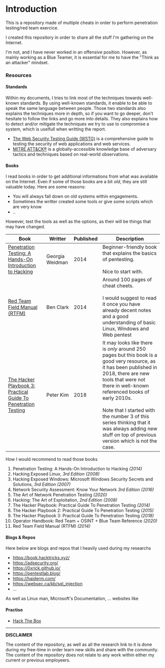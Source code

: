# Introduction

This is a repository made of multiple cheats in order to perform penetration testing/red team exercice.

I created this repository in order to share all the stuff I'm gathering on the Internet.

I'm not, and I have never worked in an offensive position. However, as mainly working as a Blue Teamer, it is essential for me to have the "Think as an attacker" mindset.

### Resources

#### Standards

Within my documents, I tries to link most of the techniques towards well-known standards.
By using well-known standards, it enable to be able to speak the same language between people.
Those two standards also explains the techniques more in depth, so if you want to go deeper, don't hesitate to follow the links and go more into details.
They also explains how to detect and/or mitigate the techniques we try to use to compromise a system, which is uselfull when writting the report.

- [The Web Security Testing Guide (WSTG)](https://owasp.org/www-project-web-security-testing-guide/) is a comprehensive guide to testing the security of web applications and web services.
- [MITRE ATT&CK®](https://attack.mitre.org/) is a globally-accessible knowledge base of adversary tactics and techniques based on real-world observations.

#### Books

I read books in order to get additional informations from what was available on the Internet.
Even if some of those books are a bit *old*, they are still valuable today.
Here are some reasons:

- You will always fall down on old systems within engagements.
- Sometimes the writter created some tools or give some scripts which are very know
- ..

However, test the tools as well as the options, as their will be things that may have changed.

|Book|Writter|Published|Description|
|-|-|-|-|
|[Penetration Testing: A Hands-On Introduction to Hacking](https://www.goodreads.com/book/show/18771903-penetration-testing)| Georgia Weidman | 2014 |Beginner-friendly book that explains the basics of pentesting.<br><br>Nice to start with.|
|[Red Team Field Manual (RTFM)](https://www.goodreads.com/book/show/21419959-red-team-field-manual)| Ben Clark | 2014 |Around 100 pages of cheat cheets.<br><br>I would suggest to read it once you have already decent notes and a good understanding of basic Linux, Windows and Web pentest|
|[The Hacker Playbook 3: Practical Guide To Penetration Testing](https://www.goodreads.com/book/show/40028366-the-hacker-playbook-3) | Peter Kim | 2018 | It may looks like there is *only* around 250 pages but this book is a good very resource, as it has been published in 2018, there are new tools that were not there in well-known referenced books of early 2010s.<br><br> Note that I started with the number 3 of this series thinking that it was always adding new stuff on top of previous version which is not the case.|

How I would recommend to read those books

1) Penetration Testing: A Hands-On Introduction to Hacking *(2014)*
2) Hacking Exposed Linux, *3rd Edition (2008)*
3) Hacking Exposed Windows: Microsoft Windows Security Secrets and Solutions, *3rd Edition (2007)*
4) Network Security Assessment: Know Your Network *3rd Edition (2016)*
5) The Art of Network Penetration Testing *(2020)*
6) Hacking: The Art of Exploitation, *2nd Edition (2008)*
7) The Hacker Playbook: Practical Guide To Penetration Testing *(2014)*
8) The Hacker Playbook 2: Practical Guide To Penetration Testing *(2015)*
9) The Hacker Playbook 3: Practical Guide To Penetration Testing *(2018)*
10) Operator Handbook: Red Team + OSINT + Blue Team Reference *(2020)*
11) Red Team Field Manual (RTFM) *(2014)*

#### Blogs & Repos

Here below are blogs and repos that I heavily used during my researchs

- <https://book.hacktricks.xyz/>
- <https://adsecurity.org/>
- <https://0xrick.github.io/>
- <https://pentestlab.blog/>
- <https://haiderm.com/>
- <https://websec.ca/kb/sql_injection>
- ...

As well as Linux man, Microsoft's Documentation, ... websites like

#### Practise

- [Hack The Box](https://www.hackthebox.eu/)

- - - - - 

<div class="mdl-card__markdown-content">

**DISCLAIMER**

The content of the repository, as well as all the research link to it is done during my free-time in order learn new skills and share with the community. <br>
The content of the repository does not relate to any work within either my current or previous employeers.<br>
</div>